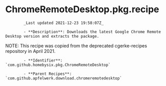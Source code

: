 # ChromeRemoteDesktop.pkg.recipe

            _Last updated 2021-12-23 19:58:07Z_

            - **Description**: Downloads the latest Google Chrome Remote Desktop version and extracts the package.

NOTE: This recipe was copied from the deprecated cgerke-recipes repository in April 2021.

            - **Identifier**: `com.github.homebysix.pkg.ChromeRemoteDesktop`

            - **Parent Recipes**: `com.github.apfelwerk.download.chromeremotedesktop`